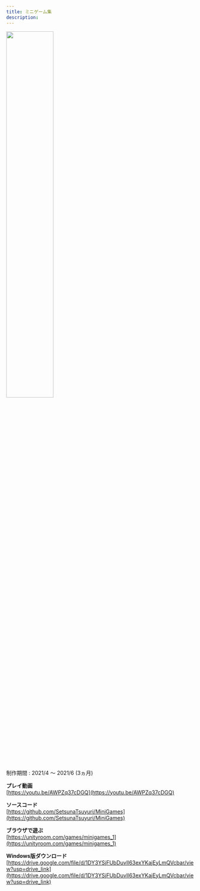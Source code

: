 ```yaml
---
title: ミニゲーム集
description: 
---
```


<img src="myblog/images/minigames_1.jpg" width="50%">

制作期間 : 2021/4 ～ 2021/6 (3ヵ月)

**プレイ動画**  
[https://youtu.be/AWPZq37cDGQ](https://youtu.be/AWPZq37cDGQ)

**ソースコード**  
[https://github.com/SetsunaTsuyuri/MiniGames](https://github.com/SetsunaTsuyuri/MiniGames)

**ブラウザで遊ぶ**  
[https://unityroom.com/games/minigames_1](https://unityroom.com/games/minigames_1)

**Windows版ダウンロード**  
[https://drive.google.com/file/d/1DY3YSjFUbDuvIl63exYKajEyLmQVcbar/view?usp=drive_link](https://drive.google.com/file/d/1DY3YSjFUbDuvIl63exYKajEyLmQVcbar/view?usp=drive_link)